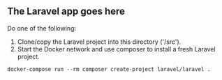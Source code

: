 ## The Laravel app goes here
Do one of the following:
1. Clone/copy the Laravel project into this directory ('/src').
2. Start the Docker network and use composer to install a fresh Laravel project.
```shell script
docker-compose run --rm composer create-project laravel/laravel .
```